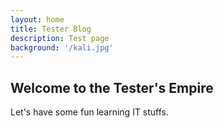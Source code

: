 ```yaml
---
layout: home
title: Tester Blog
description: Test page
background: '/kali.jpg'
---
```

## Welcome to the Tester's Empire
Let's have some fun learning IT stuffs. 

